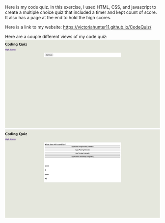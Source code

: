 Here is my code quiz. In this exercise, I used HTML, CSS, and javascript to create a multiple choice quiz that included a timer and kept count of score. It also has a page at the end to hold the high scores.

Here is a link to my website: https://victoriahunter11.github.io/CodeQuiz/

Here are a couple different views of my code quiz:
![CodeQuizStartPage](CodingQuizStartPage.png)
![CodeQuizQuestions](CodingQuizQuestion.png)

